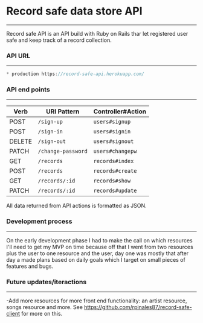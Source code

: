 # Record safe data store API
-------------------

Record safe API is an API build with Ruby on Rails thar let registered user safe and keep track of a record collection.

### API URL
----------------
```js
* production https://record-safe-api.herokuapp.com/
```

### API end points
---------------------
| Verb   | URI Pattern            | Controller#Action |
|--------|------------------------|-------------------|
| POST   | `/sign-up`             | `users#signup`    |
| POST   | `/sign-in`             | `users#signin`    |
| DELETE | `/sign-out`            | `users#signout`   |
| PATCH  | `/change-password`     | `users#changepw`  |
| GET    | `/records`               | `records#index`     |
| POST   | `/records`               | `records#create`    |
| GET    | `/records/:id`           | `records#show`      |
| PATCH  | `/records/:id`           | `records#update`    |

All data returned from API actions is formatted as JSON.

### Development process
--------
On the early development phase I had to make the call on which resources I'll need to get my MVP on time because off that I went from two resources plus the user to one resource and the user, day one was mostly that after day a made plans based on daily goals which I target on small pieces of features and bugs.

### Future updates/iteractions
-------
-Add more resources for more front end functionality: an artist resource, songs resource and more. See https://github.com/rpinales87/record-safe-client for more on this.
